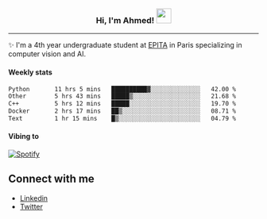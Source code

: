 <!-- Heading -->
<h3 align="center"> Hi, I'm Ahmed! <img src = "https://raw.githubusercontent.com/MartinHeinz/MartinHeinz/master/wave.gif" width = 30px></h3>

<!-- About section -->
---
✨ I'm a 4th year undergraduate student at <a href="https://www.epita.fr/en/">EPITA</a> in Paris specializing in computer vision and AI.

<h4 align ="left"> Weekly stats </h4>

<!--START_SECTION:waka-->

```txt
Python       11 hrs 5 mins   ██████████▓░░░░░░░░░░░░░░   42.00 %
Other        5 hrs 43 mins   █████▒░░░░░░░░░░░░░░░░░░░   21.68 %
C++          5 hrs 12 mins   █████░░░░░░░░░░░░░░░░░░░░   19.70 %
Docker       2 hrs 17 mins   ██▒░░░░░░░░░░░░░░░░░░░░░░   08.71 %
Text         1 hr 15 mins    █▒░░░░░░░░░░░░░░░░░░░░░░░   04.79 %
```

<!--END_SECTION:waka-->

<h4 align ="left">Vibing to</h4>

[![Spotify](https://novatorem-ten-lyart.vercel.app/api/spotify)](https://open.spotify.com/user/31knevkvll66tzc3gqtoi6ngjbre)

<!-- Connect section -->

## Connect with me
  * <a href="https://www.linkedin.com/in/ahmed-hassayoune">Linkedin</a>
  * <a href="https://twitter.com/Ahmedhassaaa">Twitter</a>

<!-- Connect section: END -->
